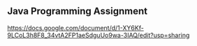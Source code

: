 ## Java Programming Assignment

https://docs.google.com/document/d/1-XY6Kf-9LCoL3h8F8_34vtA2FP1aeSdguUo9wa-3IAQ/edit?usp=sharing
